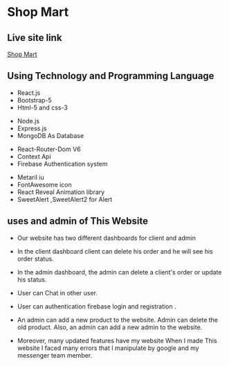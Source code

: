 # Shop Mart

## Live site link

[Shop Mart](https://shop-mart-f89cb.web.app/)

## Using Technology and Programming Language

- React.js
- Bootstrap-5
- Html-5 and css-3

* Node.js
* Express.js
* MongoDB As Database

- React-Router-Dom V6
- Context Api
- Firebase Authentication system


* Metaril iu
* FontAwesome icon
* React Reveal Animation library
* SweetAlert ,SweetAlert2 for Alert

## uses and admin of This Website

- Our website has two different dashboards for client and admin

- In the client dashboard client can delete his order and he will see his order status. 

- In the admin dashboard, the admin can delete a client's order or update his status.
- User can Chat in other user.

- User can authentication firebase login and registration .

- An admin can add a new product to the website. Admin can delete the old product. Also, an admin can add a new admin to the website.

- Moreover, many updated features have my website When I made This website I faced many errors that I manipulate by google and my messenger team member.

